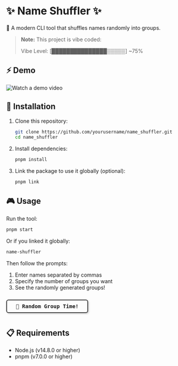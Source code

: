 # ✨ Name Shuffler ✨

🔀 A modern CLI tool that shuffles names randomly into groups.

> **Note:** This project is vibe coded:
>
> Vibe Level: [███████████████▒▒▒▒▒] ~75%

## ⚡ Demo

![Watch a demo video](./assets/demo.avif)

## 🚀 Installation

1. Clone this repository:

   ```bash
   git clone https://github.com/yourusername/name_shuffler.git
   cd name_shuffler
   ```

2. Install dependencies:

   ```bash
   pnpm install
   ```

3. Link the package to use it globally (optional):

   ```bash
   pnpm link
   ```

## 🎮 Usage

Run the tool:

```bash
pnpm start
```

Or if you linked it globally:

```bash
name-shuffler
```

Then follow the prompts:

1. Enter names separated by commas
2. Specify the number of groups you want
3. See the randomly generated groups!

<div style="
  border: 2px solid #333;
  border-radius: 6px;
  padding: 8px;
  display: inline-block;
  text-align: center;
  font-weight: bold;
  font-family: monospace;
  margin: 10px 0;
  box-shadow: 2px 2px 4px rgba(0,0,0,0.2);
  min-width: 200px;
">
  🎲 Random Group Time!
</div>

## 📋 Requirements

- Node.js (v14.8.0 or higher)
- pnpm (v7.0.0 or higher)
